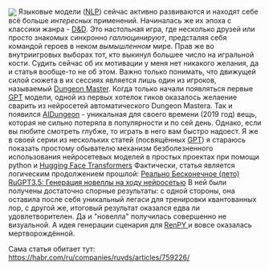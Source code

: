 <a href="https://habr.com/ru/company/ruvds/blog/523004/"><img src="https://habrastorage.org/webt/xu/2h/va/xu2hvap392fmfb45wgzkwdpfjs8.png" align="center"></a>
Языковые модели (<a href="https://en.wikipedia.org/wiki/Natural_language_processing">NLP</a>) сейчас активно развиваются и находят себе всё больше <i>интересных</i> применений. Начиналась же их эпоха с классики жанра - <a href="https://ru.m.wikipedia.org/wiki/Dungeons_%26_Dragons">D&D</a>. Это настольная игра, где несколько друзей или просто знакомых синхронно <i>галлюцинируют</i>, предсталяя себя командой героев в неком <i>вымышленном</i> мире. Прав же во внутриигровых выборах тот, кто выкинул большее число на игральной кости. Судить сейчас об их мотивации у меня нет никакого желания, да и статья вообще-то не об этом.
Важно только понимать, что движущей силой сюжета в их сессиях является лишь один из игроков, называемый <a href="https://en.m.wikipedia.org/wiki/Dungeon_Master">Dungeon Master</a>.
Когда только начали появляться первые <a href="https://ru.m.wikipedia.org/wiki/Generative_pre-trained_transformer">GPT</a> модели, одной из первых хотелок гиков оказалось желаение сварить из нейросетей автоматического Dungeon Masterа.
Так и появился <a href="https://aidungeon.io/">AIDungeon</a> - уникальная для своего времени (2019 год) вещь, которая не сильно потеряла в популярности и по сей день.
Однако, если вы любите смотреть глубже, то играть в него вам быстро надоест. Я же в своей серии из нескольких статей (посвящённых <a href="https://ru.m.wikipedia.org/wiki/Generative_pre-trained_transformer">GPT</a>) я стараюсь показать простому обывателю механизм безболезненного использования нейросетевых моделей в простых проектах при помощи python и <a href="https://huggingface.co/docs/transformers/index">Hugging Face Transformers</a>
<cut text="Приступим"/>
Фактически, статья является логическим продолжением прошлой: <a href="https://habr.com/ru/articles/751972/">Реально Бесконечное (лето) RuGPT3.5: Генерация новеллы на ходу нейросетью</a>
В ней были получены достаточно спорные результаты: с одной стороны, она оставила после себя уникальный легаси для тренировки квантованных лор, с другой же, итоговый результат оказался едва ли удовлетворителен.
Да и "новелла" получилась совершенно не визуальной. А идея генерации сценария для <a href="https://www.renpy.org/">RenPY </a>и вовсе оказалась мертворождённой.

Сама статья обитает тут: https://habr.com/ru/companies/ruvds/articles/759226/
